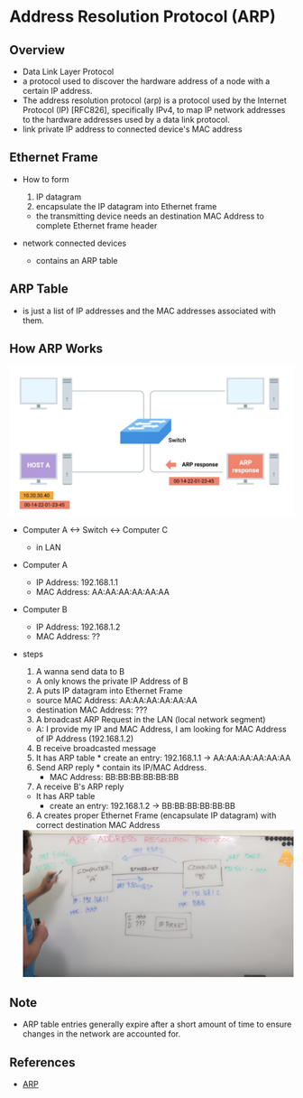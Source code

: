 # Address Resolution Protocol (ARP)

## Overview
* Data Link Layer Protocol
* a protocol used to discover the hardware address of a node with a certain IP address.
* The address resolution protocol (arp) is a protocol used by the Internet Protocol (IP) [RFC826], specifically IPv4, to map IP network addresses to the hardware addresses used by a data link protocol.
* link private IP address to connected device's MAC address


## Ethernet Frame
* How to form
  1. IP datagram
  2. encapsulate the IP datagram into Ethernet frame
    * the transmitting device needs an destination MAC Address to complete Ethernet frame header

* network connected devices
  * contains an ARP table

## ARP Table
* is just a list of IP addresses and the MAC addresses associated with them.


## How ARP Works


<img src="./assets/arp_overview.png">

* Computer A <-> Switch <-> Computer C
  * in LAN
* Computer A
  * IP Address: 192.168.1.1
  * MAC Address: AA:AA:AA:AA:AA:AA
* Computer B
  * IP Address: 192.168.1.2
  * MAC Address: ??
* steps
  1. A wanna send data to B
    * A only knows the private IP Address of B
  2. A puts IP datagram into Ethernet Frame
    * source MAC Address: AA:AA:AA:AA:AA:AA
    * destination MAC Address: ???
  3. A broadcast ARP Request in the LAN (local network segment)
    * A: I provide my IP and MAC Address, I am looking for MAC Address of IP Address (192.168.1.2)
  4. B receive broadcasted message
    1. It has ARP table
      * create an entry: 192.168.1.1 -> AA:AA:AA:AA:AA:AA
    2. Send ARP reply
      * contain its IP/MAC Address.
        * MAC Address: BB:BB:BB:BB:BB:BB
  5. A receive B's ARP reply
    * It has ARP table
      * create an entry: 192.168.1.2 -> BB:BB:BB:BB:BB:BB
  6. A creates proper Ethernet Frame (encapsulate IP datagram) with correct destination MAC Address




  <img src="./assets/arp_example.png">


## Note
  * ARP table entries generally expire after a short amount of time to ensure changes in the network are accounted for.



## References
* [ARP](https://www.youtube.com/watch?v=xTOyZ6TWQdM)
